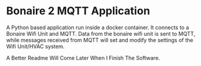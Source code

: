 # Bonaire 2 MQTT Application

A Python based application run inside a docker container. It connects to a Bonaire Wifi Unit and MQTT. Data from the bonaire wifi unit is sent to MQTT, while messages received from MQTT will set and modify the settings of the Wifi Unit/HVAC system.

A Better Readme Will Come Later When I Finish The Software.
